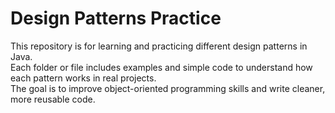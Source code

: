 # Design Patterns Practice

This repository is for learning and practicing different design patterns in Java.  
Each folder or file includes examples and simple code to understand how each pattern works in real projects.  
The goal is to improve object-oriented programming skills and write cleaner, more reusable code.
